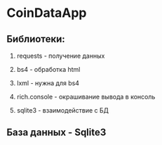 # CoinDataApp

## Библиотеки:

1. requests - получение данных <p>
2. bs4 - обработка html <p>
3. lxml - нужна для bs4 <p>
4. rich.console - окрашивание вывода в консоль <p>
5. sqlite3 - взаимодействие с БД
  
## База данных - Sqlite3
